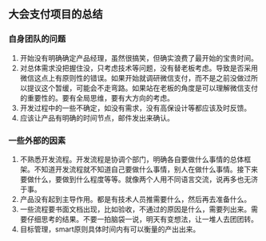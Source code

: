 ## 大会支付项目的总结

### 自身团队的问题

1. 开始没有明确确定产品经理，虽然很搞笑，但确实浪费了最开始的宝贵时间。
1. 对总体需求没把握住没，只考虑技术等问题，没有替老板考虑。导致是否采用微信这点上有原则性的错误。如果开始就调研微信支付，而不是之前没做过所以提议这个暂缓，可能会不走弯路。如果站在老板的角度是可以理解微信支付的重要性的。要有全局思维，要有大方向的考虑。
1. 开发过程中的一些不确定，如没有需求，没有高保设计等都应该及时反馈。
1. 应该让产品有明确的时间节点，邮件发出来确认。


### 一些外部的因素

1. 不熟悉开发流程。开发流程是协调个部门，明确各自要做什么事情的总体框架。不知道开发流程就不知道自己要做什么事情，别人在做什么事情。接下来要做什么，要做到什么程度等等。就像两个人用不同语言交流，说再多也无济于事。
1. 产品没有起到主导作用。都是有技术人员推需要什么，然后再去准备什么。
1. 一些流程要书面文档出现，比如验收，不通过的原因是什么，需要列出来。需要仔细思考的结果。不要一拍脑袋一说，明天有变想法，让一堆人去团团转。
1. 目标管理，smart原则具体时间内有可以衡量的产出出来。
